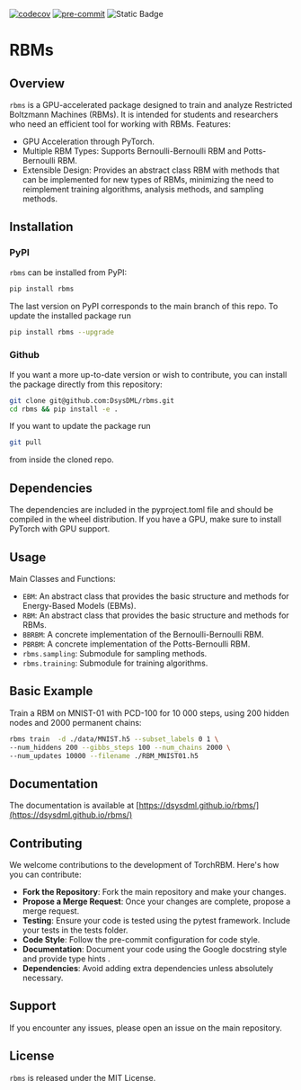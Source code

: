[![codecov](https://codecov.io/gh/DsysDML/rbms/graph/badge.svg?token=HRWJLZRBDD)](https://codecov.io/gh/DsysDML/rbms)
[![pre-commit](https://img.shields.io/badge/pre--commit-enabled-brightgreen?logo=pre-commit&logoColor=white)](https://github.com/pre-commit/pre-commit)
![Static Badge](https://img.shields.io/badge/python-3.11%20%7C%203.12%20%7C%203.13-green)

# RBMs

## Overview

`rbms` is a GPU-accelerated package designed to train and analyze Restricted Boltzmann Machines (RBMs). It is intended for students and researchers who need an efficient tool for working with RBMs.
Features:

- GPU Acceleration through PyTorch.
- Multiple RBM Types: Supports Bernoulli-Bernoulli RBM and Potts-Bernoulli RBM.
- Extensible Design: Provides an abstract class RBM with methods that can be implemented for new types of RBMs, minimizing the need to reimplement training algorithms, analysis methods, and sampling methods.

## Installation

### PyPI

`rbms` can be installed from PyPI:

```bash
pip install rbms
```

The last version on PyPI corresponds to the main branch of this repo. To update the installed package run

```bash
pip install rbms --upgrade
```

### Github

If you want a more up-to-date version or wish to contribute, you can install the package directly from this repository:

```bash
git clone git@github.com:DsysDML/rbms.git
cd rbms && pip install -e .
```

If you want to update the package run

```bash
git pull
```

from inside the cloned repo.

## Dependencies

The dependencies are included in the pyproject.toml file and should be compiled in the wheel distribution. If you have a GPU, make sure to install PyTorch with GPU support.

## Usage

Main Classes and Functions:

- `EBM`: An abstract class that provides the basic structure and methods for Energy-Based Models (EBMs).
- `RBM`: An abstract class that provides the basic structure and methods for RBMs.
- `BBRBM`: A concrete implementation of the Bernoulli-Bernoulli RBM.
- `PBRBM`: A concrete implementation of the Potts-Bernoulli RBM.
- `rbms.sampling`: Submodule for sampling methods.
- `rbms.training`: Submodule for training algorithms.

## Basic Example

Train a RBM on MNIST-01 with PCD-100 for 10 000 steps, using 200 hidden nodes and 2000 permanent chains:

```bash
rbms train  -d ./data/MNIST.h5 --subset_labels 0 1 \
--num_hiddens 200 --gibbs_steps 100 --num_chains 2000 \
--num_updates 10000 --filename ./RBM_MNIST01.h5
```

## Documentation

The documentation is available at [https://dsysdml.github.io/rbms/](https://dsysdml.github.io/rbms/)

## Contributing

We welcome contributions to the development of TorchRBM. Here's how you can contribute:

- **Fork the Repository**: Fork the main repository and make your changes.
- **Propose a Merge Request**: Once your changes are complete, propose a merge request.
- **Testing**: Ensure your code is tested using the pytest framework. Include your tests in the tests folder.
- **Code Style**: Follow the pre-commit configuration for code style.
- **Documentation**: Document your code using the Google docstring style and provide type hints .
- **Dependencies**: Avoid adding extra dependencies unless absolutely necessary.

## Support

If you encounter any issues, please open an issue on the main repository.

## License

`rbms` is released under the MIT License.

